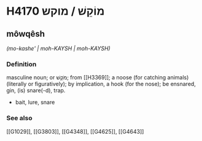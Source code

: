 # H4170 מוֹקֵשׁ / מוקש

## môwqêsh

_(mo-kashe' | moh-KAYSH | moh-KAYSH)_

### Definition

masculine noun; or מֹקֵשׁ; from [[H3369]]; a noose (for catching animals) (literally or figuratively); by implication, a hook (for the nose); be ensnared, gin, (is) snare(-d), trap.

- bait, lure, snare
### See also

[[G1029]], [[G3803]], [[G4348]], [[G4625]], [[G4643]]

